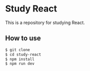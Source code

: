 # Study React 

This is a repository for studying React.

## How to use

```bash
$ git clone
$ cd study-react
$ npm install
$ npm run dev
```

